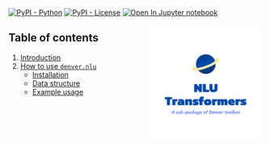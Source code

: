 [![PyPI - Python](https://img.shields.io/badge/py%203.7%20-blue.svg)](https://github.com/phanxuanphucnd/transformers-nlu)
[![PyPI - License](https://img.shields.io/badge/license-MIT-green.svg)](https://github.com/phanxuanphucnd/transformers-nlu/blob/main/LICENSE)
[![Open In Jupyter notebook](https://colab.research.google.com/assets/colab-badge.svg)](https://github.com/phanxuanphucnd/Data-Augumentation/blob/main/tutorials/tutorial.ipynb)

<img src="docs/imgs/logo.png" width="45%" height="45%" align="right" />

## Table of contents

1. [Introduction](#introduction)
2. [How to use `denver.nlu`](#how_to_use)
    - [Installation](#installation)
    - [Data structure](#data_structure)
    - [Example usage](#usage)